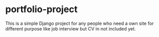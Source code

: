 # portfolio-project
This is a simple  Django project for any people who need a own site for different purpose like job interview but CV in not included yet.
